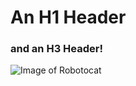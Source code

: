# An H1 Header
### and an H3 Header!
![Image of Robotocat](https://octodex.github.com/images/Robotocat.png)
